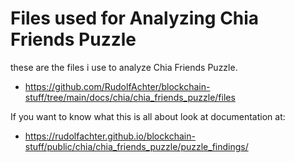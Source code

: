 # Files used for Analyzing Chia Friends Puzzle

these are the files i use to analyze Chia Friends Puzzle.
- <https://github.com/RudolfAchter/blockchain-stuff/tree/main/docs/chia/chia_friends_puzzle/files>

If you want to know what this is all about look at documentation at:
- <https://rudolfachter.github.io/blockchain-stuff/public/chia/chia_friends_puzzle/puzzle_findings/>